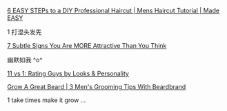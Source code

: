 
[6 EASY STEPs to a DIY Professional Haircut | Mens Haircut Tutorial | Made EASY](https://www.youtube.com/watch?v=hZwkBoMcrp0)
 

1 打湿头发先

[7 Subtle Signs You Are MORE Attractive Than You Think](https://www.youtube.com/watch?v=IEb0mJMi54k)




幽默如我 ^o^  


[11 vs 1: Rating Guys by Looks & Personality](https://www.youtube.com/watch?v=SNXhfvDE1aQ)



[Grow A Great Beard | 3 Men's Grooming Tips With Beardbrand](https://www.youtube.com/watch?v=jhJGFGmFTCQ)

1 take times make it grow ...

